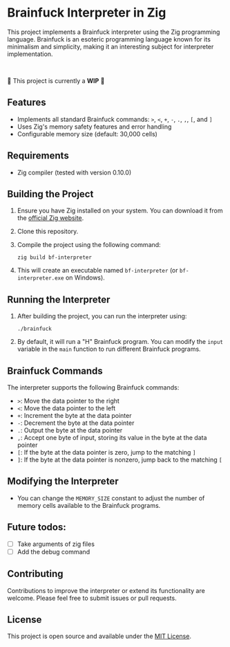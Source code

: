 # Brainfuck Interpreter in Zig

This project implements a Brainfuck interpreter using the Zig programming language. Brainfuck is an esoteric programming language known for its minimalism and simplicity, making it an interesting subject for interpreter implementation.

<br>

🚧 This project is currently a **WIP** 🚧

## Features

- Implements all standard Brainfuck commands: `>`, `<`, `+`, `-`, `.`, `,`, `[`, and `]`
- Uses Zig's memory safety features and error handling
- Configurable memory size (default: 30,000 cells)

## Requirements

- Zig compiler (tested with version 0.10.0)

## Building the Project

1. Ensure you have Zig installed on your system. You can download it from the [official Zig website](https://ziglang.org/download/).

2. Clone this repository.

3. Compile the project using the following command:

   ```
   zig build bf-interpreter
   ```

4. This will create an executable named `bf-interpreter` (or `bf-interpreter.exe` on Windows).

## Running the Interpreter

1. After building the project, you can run the interpreter using:

   ```
   ./brainfuck
   ```

2. By default, it will run a "H" Brainfuck program. You can modify the `input` variable in the `main` function to run different Brainfuck programs.

## Brainfuck Commands

The interpreter supports the following Brainfuck commands:

- `>`: Move the data pointer to the right
- `<`: Move the data pointer to the left
- `+`: Increment the byte at the data pointer
- `-`: Decrement the byte at the data pointer
- `.`: Output the byte at the data pointer
- `,`: Accept one byte of input, storing its value in the byte at the data pointer
- `[`: If the byte at the data pointer is zero, jump to the matching `]`
- `]`: If the byte at the data pointer is nonzero, jump back to the matching `[`

## Modifying the Interpreter

- You can change the `MEMORY_SIZE` constant to adjust the number of memory cells available to the Brainfuck programs.

## Future todos:

- [ ] Take arguments of zig files
- [ ] Add the debug command

## Contributing

Contributions to improve the interpreter or extend its functionality are welcome. Please feel free to submit issues or pull requests.

## License

This project is open source and available under the [MIT License](https://opensource.org/licenses/MIT).
